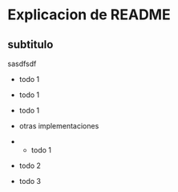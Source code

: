 # Explicacion de README

## subtitulo

sasdfsdf

- todo 1

- todo 1

- todo 1

- otras implementaciones

- - todo 1

- todo 2

- todo 3
